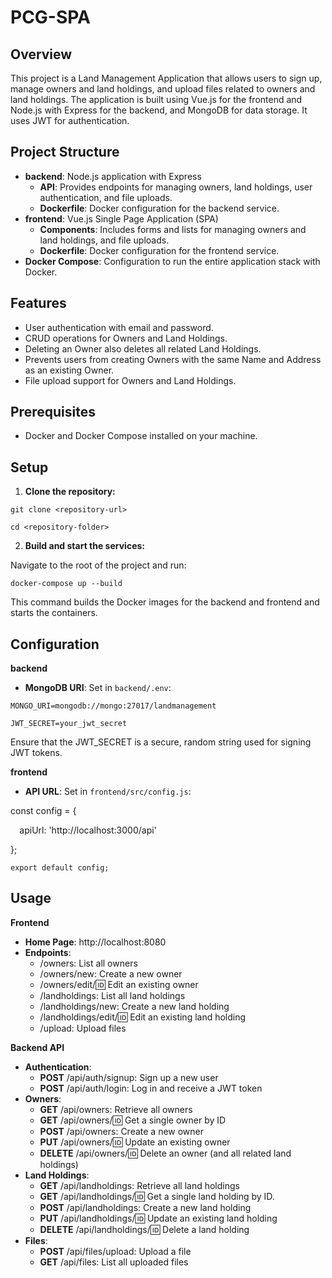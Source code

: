 # PCG-SPA
## Overview

This project is a Land Management Application that allows users to sign up, manage owners and land holdings, and upload files related to owners and land holdings. The application is built using Vue.js for the frontend and Node.js with Express for the backend, and MongoDB for data storage. It uses JWT for authentication.

## Project Structure

- **backend**: Node.js application with Express
  - **API**: Provides endpoints for managing owners, land holdings, user authentication, and file uploads.
  - **Dockerfile**: Docker configuration for the backend service.
- **frontend**: Vue.js Single Page Application (SPA)
  - **Components**: Includes forms and lists for managing owners and land holdings, and file uploads.
  - **Dockerfile**: Docker configuration for the frontend service.
- **Docker Compose**: Configuration to run the entire application stack with Docker.

## Features

- User authentication with email and password.
- CRUD operations for Owners and Land Holdings.
- Deleting an Owner also deletes all related Land Holdings.
- Prevents users from creating Owners with the same Name and Address as an existing Owner.
- File upload support for Owners and Land Holdings.

## Prerequisites

- Docker and Docker Compose installed on your machine.

## Setup

1. **Clone the repository:**

`git clone <repository-url>`

`cd <repository-folder>`

2. **Build and start the services:**

Navigate to the root of the project and run:

`docker-compose up --build`

This command builds the Docker images for the backend and frontend and starts the containers.

## Configuration

**backend**

- **MongoDB URI**: Set in `backend/.env`:

`MONGO_URI=mongodb://mongo:27017/landmanagement`

`JWT_SECRET=your_jwt_secret`

Ensure that the JWT\_SECRET is a secure, random string used for signing JWT tokens.

**frontend**

- **API URL**: Set in `frontend/src/config.js`:

const config = {

`  `apiUrl: 'http://localhost:3000/api'

};

`export default config;`

## Usage

**Frontend**

- **Home Page**: http://localhost:8080
- **Endpoints**:
  - /owners: List all owners
  - /owners/new: Create a new owner
  - /owners/edit/:id: Edit an existing owner
  - /landholdings: List all land holdings
  - /landholdings/new: Create a new land holding
  - /landholdings/edit/:id: Edit an existing land holding
  - /upload: Upload files

**Backend API**

- **Authentication**:
  - **POST** /api/auth/signup: Sign up a new user
  - **POST** /api/auth/login: Log in and receive a JWT token
- **Owners**:
  - **GET** /api/owners: Retrieve all owners
  - **GET** /api/owners/:id: Get a single owner by ID
  - **POST** /api/owners: Create a new owner
  - **PUT** /api/owners/:id: Update an existing owner
  - **DELETE** /api/owners/:id: Delete an owner (and all related land holdings)
- **Land Holdings**:
  - **GET** /api/landholdings: Retrieve all land holdings
  - **GET** /api/landholdings/:id: Get a single land holding by ID.
  - **POST** /api/landholdings: Create a new land holding
  - **PUT** /api/landholdings/:id: Update an existing land holding
  - **DELETE** /api/landholdings/:id: Delete a land holding
- **Files**:
  - **POST** /api/files/upload: Upload a file
  - **GET** /api/files: List all uploaded files

